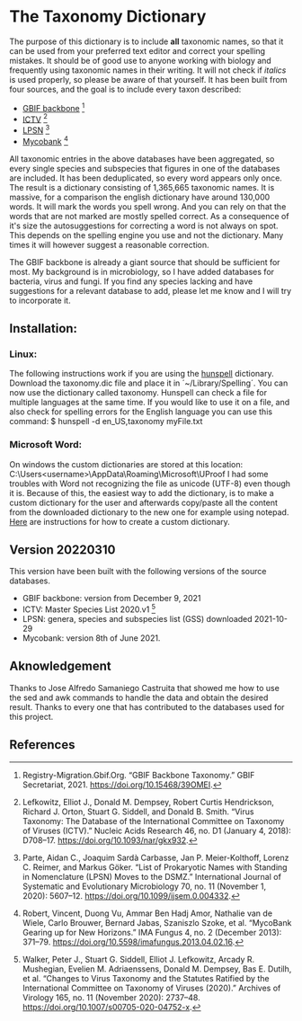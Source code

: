 # The Taxonomy Dictionary

The purpose of this dictionary is to include **all** taxonomic names, so that it can be used from your preferred text editor and correct your spelling mistakes. It should be of good use to anyone working with biology and frequently using taxonomic names in their writing. It will not check if *italics* is used properly, so please be aware of that yourself. It has been built from four sources, and the goal is to include every taxon described:

- [GBIF backbone](https://www.gbif.org/dataset/d7dddbf4-2cf0-4f39-9b2a-bb099caae36c) [^1]
- [ICTV](https://talk.ictvonline.org/) [^2]
- [LPSN](https://lpsn.dsmz.de/text/introduction) [^3]
- [Mycobank](https://www.mycobank.org/) [^4]

All taxonomic entries in the above databases have been aggregated, so every single species and subspecies that figures in one of the databases are included. It has been deduplicated, so every word appears only once. The result is a dictionary consisting of 1,365,665 taxonomic names.
It is massive, for a comparison the english dictionary have around 130,000 words. It will mark the words you spell wrong. And you can rely on that the words that are not marked are mostly spelled correct. As a consequence of it's size the autosuggestions for correcting a word is not always on spot. This depends on the spelling engine you use and not the dictionary. Many times it will however suggest a reasonable correction.

The GBIF backbone is already a giant source that should be sufficient for most. My background is in microbiology, so I have added databases for bacteria, virus and fungi. If you find any species lacking and have suggestions for a relevant database to add, please let me know and I will try to incorporate it.

## Installation:
### Linux:
The following instructions work if you are using the [hunspell](https://hunspell.github.io/) dictionary.
Download the taxonomy.dic file and place it in ´~/Library/Spelling´.
You can now use the dictionary called taxonomy. Hunspell can check a file for multiple languages at the same time. If you would like to use it on a file, and also check for spelling errors for the English language you can use this command:
    $ hunspell -d en_US,taxonomy myFile.txt

### Microsoft Word:
On windows the custom dictionaries are stored at this location:
    C:\Users\<username>\AppData\Roaming\Microsoft\UProof
I had some troubles with Word not recognizing the file as unicode (UTF-8) even though it is. Because of this, the easiest way to add the dictionary, is to make a custom dictionary for the user and afterwards copy/paste all the content from the downloaded dictionary to the new one for example using notepad.
[Here](https://support.microsoft.com/en-us/office/add-or-edit-words-in-a-spell-check-dictionary-56e5c373-29f8-4d11-baf6-87151725c0dc) are instructions for how to create a custom dictionary.

## Version 20220310
This version have been built with the following versions of the source databases.
- GBIF backbone: version from December 9, 2021
- ICTV: Master Species List 2020.v1 [^5]
- LPSN: genera, species and subspecies list (GSS) downloaded 2021-10-29 
- Mycobank: version 8th of June 2021. 

## Aknowledgement
Thanks to Jose Alfredo Samaniego Castruita that showed me how to use the sed and awk commands to handle the data and obtain the desired result.
Thanks to every one that has contributed to the databases used for this project.

## References
[^1]: Registry-Migration.Gbif.Org. “GBIF Backbone Taxonomy.” GBIF Secretariat, 2021. https://doi.org/10.15468/39OMEI.


[^2]: Lefkowitz, Elliot J., Donald M. Dempsey, Robert Curtis Hendrickson, Richard J. Orton, Stuart G. Siddell, and Donald B. Smith. “Virus Taxonomy: The Database of the International Committee on Taxonomy of Viruses (ICTV).” Nucleic Acids Research 46, no. D1 (January 4, 2018): D708–17. https://doi.org/10.1093/nar/gkx932.

[^3]: Parte, Aidan C., Joaquim Sardà Carbasse, Jan P. Meier-Kolthoff, Lorenz C. Reimer, and Markus Göker. “List of Prokaryotic Names with Standing in Nomenclature (LPSN) Moves to the DSMZ.” International Journal of Systematic and Evolutionary Microbiology 70, no. 11 (November 1, 2020): 5607–12. https://doi.org/10.1099/ijsem.0.004332.

[^4]: Robert, Vincent, Duong Vu, Ammar Ben Hadj Amor, Nathalie van de Wiele, Carlo Brouwer, Bernard Jabas, Szaniszlo Szoke, et al. “MycoBank Gearing up for New Horizons.” IMA Fungus 4, no. 2 (December 2013): 371–79. https://doi.org/10.5598/imafungus.2013.04.02.16.

[^5]: Walker, Peter J., Stuart G. Siddell, Elliot J. Lefkowitz, Arcady R. Mushegian, Evelien M. Adriaenssens, Donald M. Dempsey, Bas E. Dutilh, et al. “Changes to Virus Taxonomy and the Statutes Ratified by the International Committee on Taxonomy of Viruses (2020).” Archives of Virology 165, no. 11 (November 2020): 2737–48. https://doi.org/10.1007/s00705-020-04752-x.

